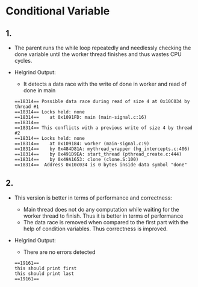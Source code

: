 # Conditional Variable

## 1.

* The parent runs the while loop repeatedly and needlessly checking the done variable until the worker thread finishes and thus wastes CPU cycles.

* Helgrind Output:
    * It detects a data race with the write of done in worker and read of done in main
    ```
    ==18314== Possible data race during read of size 4 at 0x10C034 by thread #1
    ==18314== Locks held: none
    ==18314==    at 0x1091FD: main (main-signal.c:16)
    ==18314== 
    ==18314== This conflicts with a previous write of size 4 by thread #2
    ==18314== Locks held: none
    ==18314==    at 0x109184: worker (main-signal.c:9)
    ==18314==    by 0x484D81A: mythread_wrapper (hg_intercepts.c:406)
    ==18314==    by 0x491D9EA: start_thread (pthread_create.c:444)
    ==18314==    by 0x49A1653: clone (clone.S:100)
    ==18314==  Address 0x10c034 is 0 bytes inside data symbol "done"

    ```

## 2.

* This version is better in terms of performance and correctness:
    * Main thread does not do any computation while waiting for the worker thread to finish. Thus it is better in terms of performance
    * The data race is removed when compared to the first part with the help of condition variables. Thus correctness is improved.

* Helgrind Output:
    * There are no errors detected
    ```
    ==19161== 
    this should print first
    this should print last
    ==19161== 
    ```

